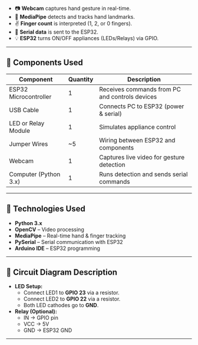 
- 📷 **Webcam** captures hand gesture in real-time.
- 🧠 **MediaPipe** detects and tracks hand landmarks.
- ✌️ **Finger count** is interpreted (1, 2, or 0 fingers).
- 🔁 **Serial data** is sent to the ESP32.
- 💡 **ESP32** turns ON/OFF appliances (LEDs/Relays) via GPIO.

---

## 🧰 Components Used

| Component              | Quantity | Description                                     |
|------------------------|----------|-------------------------------------------------|
| ESP32 Microcontroller  | 1        | Receives commands from PC and controls devices |
| USB Cable              | 1        | Connects PC to ESP32 (power & serial)          |
| LED or Relay Module    | 1        | Simulates appliance control                    |
| Jumper Wires           | ~5       | Wiring between ESP32 and components            |
| Webcam                 | 1        | Captures live video for gesture detection      |
| Computer (Python 3.x)  | 1        | Runs detection and sends serial commands       |

---

## 🧠 Technologies Used

- **Python 3.x**
- **OpenCV** – Video processing
- **MediaPipe** – Real-time hand & finger tracking
- **PySerial** – Serial communication with ESP32
- **Arduino IDE** – ESP32 programming

---

## 🔌 Circuit Diagram Description

- **LED Setup:**
  - Connect LED1 to **GPIO 23** via a resistor.
  - Connect LED2 to **GPIO 22** via a resistor.
  - Both LED cathodes go to **GND**.
- **Relay (Optional):**
  - IN → GPIO pin
  - VCC → 5V
  - GND → ESP32 GND

---



